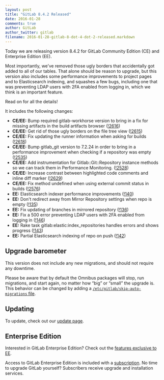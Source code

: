```yaml
---
layout: post
title: "GitLab 8.4.2 Released"
date: 2016-01-28
comments: true
author: GitLab
author_twitter: gitlab
filename: 2016-01-28-gitlab-8-dot-4-dot-2-released.markdown
---
```


Today we are releasing version 8.4.2 for GitLab Community Edition (CE) and
Enterprise Edition (EE).

Most importantly, we've removed those ugly borders that accidentally got added
to all of our tables. That alone should be reason to upgrade, but this version
also includes some performance improvements to project pages and to
Elasticsearch indexing, and squashes a few bugs, including one that was
preventing LDAP users with 2FA enabled from logging in, which we think is an
important feature.

Read on for all the details!

<!-- more -->

It includes the following changes:

- **CE/EE:** Bump required gitlab-workhorse version to bring in a fix for
  missing artifacts in the build artifacts browser ([!2616])
- **CE/EE:** Get rid of those ugly borders on the file tree view ([!2615])
- **CE/EE:** Fix updating the runner information when asking for builds
  ([!2618])
- **CE/EE:** Bump gitlab_git version to 7.2.24 in order to bring in a
  performance improvement when checking if a repository was empty ([!2535])
- **CE/EE:** Add instrumentation for Gitlab::Git::Repository instance methods so
  we can track them in Performance Monitoring. ([!2528])
- **CE/EE:** Increase contrast between highlighted code comments and inline diff
  marker ([!2629])
- **CE/EE:** Fix method undefined when using external commit status in builds
  ([!2576])
- **EE:** Elasticsearch indexer performance improvements ([!140])
- **EE:** Don't redirect away from Mirror Repository settings when repo is empty
  ([!135])
- **EE:** Fix updating of branches in mirrored repository ([!136])
- **EE:** Fix a 500 error preventing LDAP users with 2FA enabled from logging in
  ([!146])
- **EE:** Rake task gitlab:elastic:index_repositories handles errors and shows
  progress ([!143])
- **EE:** Partial Elasticsearch indexing of repo on push ([!142])

[!2528]: https://gitlab.com/gitlab-org/gitlab-ce/merge_requests/2528
[!2535]: https://gitlab.com/gitlab-org/gitlab-ce/merge_requests/2535
[!2576]: https://gitlab.com/gitlab-org/gitlab-ce/merge_requests/2576
[!2615]: https://gitlab.com/gitlab-org/gitlab-ce/merge_requests/2615
[!2616]: https://gitlab.com/gitlab-org/gitlab-ce/merge_requests/2616
[!2618]: https://gitlab.com/gitlab-org/gitlab-ce/merge_requests/2618
[!2629]: https://gitlab.com/gitlab-org/gitlab-ce/merge_requests/2629
[!135]: https://gitlab.com/gitlab-org/gitlab-ee/merge_requests/135
[!136]: https://gitlab.com/gitlab-org/gitlab-ee/merge_requests/136
[!140]: https://gitlab.com/gitlab-org/gitlab-ee/merge_requests/140
[!142]: https://gitlab.com/gitlab-org/gitlab-ee/merge_requests/142
[!143]: https://gitlab.com/gitlab-org/gitlab-ee/merge_requests/143
[!146]: https://gitlab.com/gitlab-org/gitlab-ee/merge_requests/146

## Upgrade barometer

This version does not include any new migrations, and should not require any
downtime.

Please be aware that by default the Omnibus packages will stop, run migrations,
and start again, no matter how “big” or “small” the upgrade is. This behavior
can be changed by adding a [`/etc/gitlab/skip-auto-migrations`
file](http://doc.gitlab.com/omnibus/update/README.html).

## Updating

To update, check out our [update page](https://about.gitlab.com/update).

## Enterprise Edition

Interested in GitLab Enterprise Edition? Check out the [features exclusive to
EE](http://about.gitlab.com/features/#enterprise).

Access to GitLab Enterprise Edition is included with a [subscription](http://www.gitlab.com/subscription/).
No time to upgrade GitLab yourself? Subscribers receive upgrade and installation
services.
